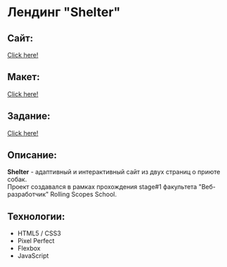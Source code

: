 # Лендинг "Shelter"
## Сайт:
[Click here!](https://kybikn.github.io/shelter/shelter/pages/main/)

## Макет:
[Click here!](https://www.figma.com/file/Yk6EnbY63FyG2PJTFkJDMh/shelter?node-id=94%3A43&mode=dev)

## Задание:
[Click here!](https://github.com/rolling-scopes-school/tasks/blob/master/tasks/shelter/shelter.md)

## Описание:
**Shelter** - адаптивный и интерактивный сайт из двух страниц о приюте собак.<br>
Проект создавался в рамках прохождения stage#1 факультета "Веб-разработчик" Rolling Scopes School.<br>

## Технологии:
- HTML5 / CSS3
- Pixel Perfect
- Flexbox
- JavaScript
